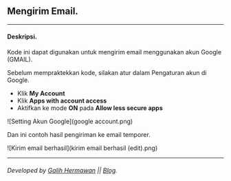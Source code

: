 ## Mengirim Email.

---

#### Deskripsi.

Kode ini dapat digunakan untuk mengirim email menggunakan akun Google (GMAIL).

Sebelum mempraktekkan kode, silakan atur dalam Pengaturan akun di Google.
- Klik **My Account**
- Klik **Apps with account access**
- Aktifkan ke mode **ON** pada **Allow less secure apps**

![Setting Akun Google](google account.png)


Dan ini contoh hasil pengiriman ke email temporer.

![Kirim email berhasil](kirim email berhasil (edit).png)

---

###### Developed by [Galih Hermawan](https://galih.eu) || [Blog](https://blog.galih.eu).